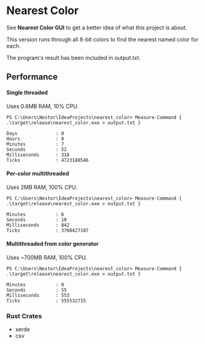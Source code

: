 # Nearest Color

See **Nearest Color GUI** to get a better idea of what this project is about.

This version runs through all 8-bit colors to find the nearest named color for each.

The program's result has been included in output.txt.

## Performance

#### Single threaded

Uses 0.6MB RAM, 10% CPU.

```shell
PS C:\Users\Nestor\IdeaProjects\nearest_color> Measure-Command { .\target\release\nearest_color.exe > output.txt }

Days              : 0
Hours             : 0
Minutes           : 7
Seconds           : 52
Milliseconds      : 318
Ticks             : 4723188546
```

#### Per-color multithreaded

Uses 2MB RAM, 100% CPU.

```shell
PS C:\Users\Nestor\IdeaProjects\nearest_color> Measure-Command { .\target\release\nearest_color.exe > output.txt }

Minutes           : 6
Seconds           : 10
Milliseconds      : 842
Ticks             : 3708427107
```

#### Multithreaded from color generator

Uses ~700MB RAM, 100% CPU.

```shell
PS C:\Users\Nestor\IdeaProjects\nearest_color> Measure-Command { .\target\release\nearest_color.exe > output.txt }

Minutes           : 0
Seconds           : 55
Milliseconds      : 553
Ticks             : 555532715
```

### Rust Crates

* serde
* csv